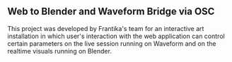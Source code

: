 ## Web to Blender and Waveform Bridge via OSC

This project was developed by Frantika's team for an interactive art installation in which user's interaction with the web application can control certain parameters on the live session running on Waveform and on the realtime visuals running on Blender.